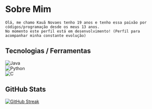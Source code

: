 # Sobre Mim
    Olá, me chamo Kauã Novaes tenho 19 anos e tenho essa paixão por códigos/programação desde os meus 13 anos.
    No momento este perfil está em desenvolvimento! (Perfil para acompanhar minha constante evolução)
## Tecnologias / Ferramentas
![Java](https://img.shields.io/badge/Java-000?style=for-the-badge&logo=java)
<br>
![Python](https://img.shields.io/badge/Python-000?style=for-the-badge&logo=python)
<br>
![C](https://img.shields.io/badge/C-000?style=for-the-badge&logo=c)
## GitHub Stats
[![GitHub Streak](https://streak-stats.demolab.com/?user=Ksnovaes&theme=bear&background=000&border=30A3DC&dates=FFF)](https://git.io/streak-stats)